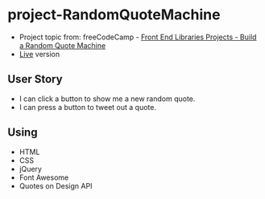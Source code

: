 # project-RandomQuoteMachine
* Project topic from: freeCodeCamp - [Front End Libraries Projects - Build a Random Quote Machine](https://learn.freecodecamp.org/front-end-libraries/front-end-libraries-projects/build-a-random-quote-machine)
* [Live](https://codepen.io/pocoapocochen/full/pVbRBg) version

## User Story
* I can click a button to show me a new random quote.
* I can press a button to tweet out a quote.

## Using
* HTML
* CSS
* jQuery
* Font Awesome
* Quotes on Design API
